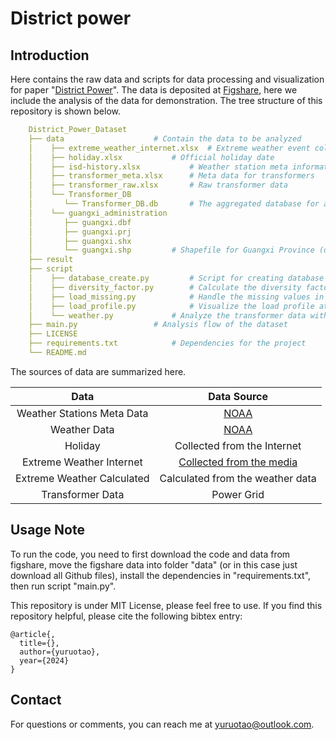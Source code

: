 # District power

## Introduction

Here contains the raw data and scripts for data processing and visualization for paper "[District Power]()". The data is deposited at [Figshare](), here we include the analysis of the data for demonstration. The tree structure of this repository is shown below.

```yaml
    District_Power_Dataset
    ├── data					# Contain the data to be analyzed
    │    ├── extreme_weather_internet.xlsx	# Extreme weather event collected from the Internet (Not provided)
    │    ├── holiday.xlsx			# Official holiday date
    │    ├── isd-history.xlsx			# Weather station meta information
    │    ├── transformer_meta.xlsx		# Meta data for transformers
    │    ├── transformer_raw.xlsx		# Raw transformer data
    │    └── Transformer_DB
    │    	└── Transformer_DB.db		# The aggregated database for analysis (download from figshare)
    │    └── guangxi_administration
    │    	├── guangxi.dbf
    │    	├── guangxi.prj
    │    	├── guangxi.shx
    │    	└── guangxi.shp			# Shapefile for Guangxi Province (download from figshare)
    ├── result
    ├── script  
    │    ├── database_create.py			# Script for creating database
    │    ├── diversity_factor.py		# Calculate the diversity factor and visualize
    │    ├── load_missing.py			# Handle the missing values in transformer data
    │    ├── load_profile.py			# Visualize the load profile at different scales
    │    └── weather.py				# Analyze the transformer data with respect to weather
    ├── main.py					# Analysis flow of the dataset
    ├── LICENSE
    ├── requirements.txt			# Dependencies for the project
    └── README.md
```

The sources of data are summarized here.

|            Data            |                                               Data Source                                               |
| :------------------------: | :-----------------------------------------------------------------------------------------------------: |
| Weather Stations Meta Data |                  [NOAA](https://www.ncei.noaa.gov/data/global-summary-of-the-day/access/)                  |
|        Weather Data        |                                                  [NOAA]()                                                  |
|          Holiday          |                                       Collected from the Internet                                       |
|  Extreme Weather Internet  | [Collected from the media](http://news.gxnews.com.cn/staticpages/20240110/newgx659e5917-21404408.shtml#/) |
| Extreme Weather Calculated |                                    Calculated from the weather data                                    |
|      Transformer Data      |                                               Power Grid                                               |

## Usage Note

To run the code, you need to first download the code and data from figshare, move the figshare data into folder "data" (or in this case just download all Github files), install the dependencies in "requirements.txt", then run script "main.py".

This repository is under MIT License, please feel free to use. If you find this repository helpful, please cite the following bibtex entry:

```
@article{,
  title={},
  author={yuruotao},
  year={2024}
}
```

## Contact

For questions or comments, you can reach me at [yuruotao@outlook.com](yuruotao@outlook.com).
